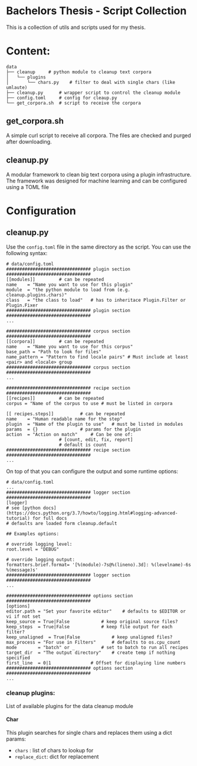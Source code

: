 # Bachelors Thesis - Script Collection
This is a collection of utils and scripts used for my thesis.

# Content:
```
data
├── cleanup		# python module to cleanup text corpora
│   └── plugins
│       └── chars.py	# filter to deal with single chars (like umlaute)
├── cleanup.py		# wrapper script to control the cleanup module
├── config.toml		# config for cleaup.py
└── get_corpora.sh	# script to receive the corpora
```

## get\_corpora.sh
A simple curl script to receive all corpora.
The files are checked and purged after downloading.

## cleanup.py
A modular framework to clean big text corpora using a plugin infrastructure.
The framework was designed for machine learning and can be configured using a TOML file

# Configuration
## cleanup.py
Use the `config.toml` file in the same directory as the script.
You can use the following syntax:
```
# data/config.toml
################################ plugin section ################################
[[modules]]			# can be repeated
name	= "Name you want to use for this plugin"
module	= "the python module to load from (e.g. cleanup.plugins.chars)"
class	= "the class to load"	# has to inheritace Plugin.Filter or Plugin.Fixer
################################ plugin section ################################
...

################################ corpus section ################################
[[corpora]]			# can be repeated
name	= "Name you want to use for this corpus"
base_path = "Path to look for files"
name_pattern = "Pattern to find locale pairs" # Must include at least <pair> and <locale> group
################################ corpus section ################################
...

################################ recipe section ################################
[[recipes]]			# can be repeated
corpus = "Name of the corpus to use	# must be listed in corpora

[[ recipes.steps]]			# can be repeated
name	= "Human readable name for the step"
plugin	= "Name of the plugin to use"	# must be listed in modules
params 	= {}				# params for the plugin
action	= "Action on match"		# Can be one of:
					# [count, edit, fix, report]
					# default is count
################################ recipe section ################################
...
```
On top of that you can configure the output and some runtime options:
```
# data/config.toml
...
################################ logger section ################################
[logger]
# see [python docs](https://docs.python.org/3.7/howto/logging.html#logging-advanced-tutorial) for full docs
# defaults are loaded form cleanup.default

## Examples options:

# override logging level:
root.level = "DEBUG"

# override logging output:
formatters.brief.format= '[%(module)-7s@%(lineno).3d]: %(levelname)-6s %(message)s'
################################ logger section ################################
...

################################ options section ################################
[options]
editor.path	= "Set your favorite editor"	# defaults to $EDITOR or vi if not set
keep_source	= True|False			# keep original source files?
keep_steps	= True|False			# keep file output for each filter?
keep_unaligned	= True|False			# keep unaligned files?
max_process	= "For use in Filters"		# defaults to os.cpu_count
mode		= "batch" or _			# set to batch to run all recipes
target_dir	= "The output directory"	# create temp if nothing specified
first_line	= 0|1				# Offset for displaying line numbers
################################ options section ################################
...
```

### cleanup plugins:
List of available plugins for the data cleanup module

#### Char
This plugin searches for single chars and replaces them using a dict
params:
- `chars`	: list of chars to lookup for
- `replace_dict`: dict for replacement
